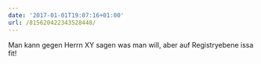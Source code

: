 ```yaml
---
date: '2017-01-01T19:07:16+01:00'
url: /815620422343528448/
---
```

Man kann gegen Herrn XY sagen was man will, aber auf Registryebene issa fit!
